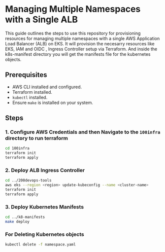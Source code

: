 # Managing Multiple Namespaces with a Single ALB

This guide outlines the steps to use this repository for provisioning resources for managing multiple namespaces with a single AWS Application Load Balancer (ALB) on EKS. It will provision the necesarry resources like EKS, IAM and OIDC , Ingress Controller setup via Terraform. And inside the k8s-manifest directory you will get the manifests file for the kubernetes objects.

## Prerequisites

- AWS CLI installed and configured.
- Terraform installed.
- `kubectl` installed.
- Ensure `make` is installed on your system.

## Steps

### 1. Configure AWS Credentials and then Navigate to the `100infra` directory to run terraform

```bash
cd 100infra
terraform init
terraform apply
```
### 2. Deploy ALB Ingress Controller
```bash
cd ../200devops-tools
aws eks --region <region> update-kubeconfig --name <cluster-name>
terraform init
terraform apply
```

### 3. Deploy Kubernetes Manifests
```bash
cd ../k8-manifests
make deploy
```

### For Deleting Kubernetes objects 
```bash
kubectl delete -f namespace.yaml
